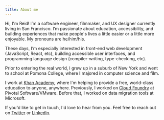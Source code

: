 ```yaml
---
title: About me
---
```


Hi, I'm Reid! I’m a software engineer, filmmaker, and UX designer currently living in San Francisco. I’m passionate about education, accessibility, and building experiences that make people's lives a little easier or a little more enjoyable. My pronouns are he/him/his.

These days, I’m especially interested in front-end web development (JavaScript, React, etc), building accessible user interfaces, and programming language design (compiler-writing, type-checking, etc).

Prior to entering the real world, I grew up in a suburb of New York and went to school at Pomona College, where I majored in computer science and film.

I work at [Khan Academy](https://www.khanacademy.org/), where I'm helping to provide a free, world-class education to anyone, anywhere. Previously, I worked on [Cloud Foundry](https://www.cloudfoundry.org/) at Pivotal Software/VMware. Before that, I worked on data migration tools at Microsoft.

If you'd like to get in touch, I'd love to hear from you. Feel free to reach out on [Twitter](https://twitter.com/reidmit) or [LinkedIn](https://linkedin.com/in/reidmitchell).
